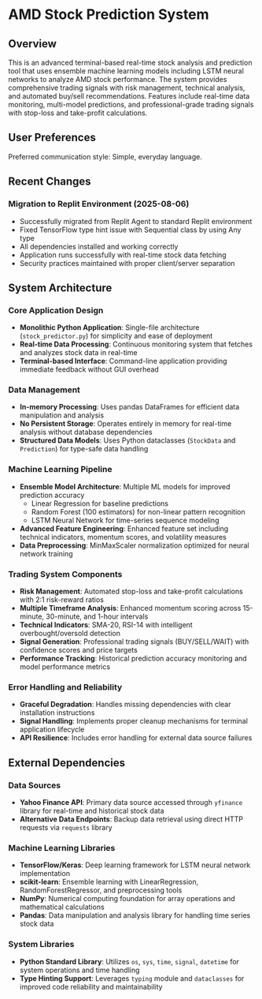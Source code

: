 # AMD Stock Prediction System

## Overview

This is an advanced terminal-based real-time stock analysis and prediction tool that uses ensemble machine learning models including LSTM neural networks to analyze AMD stock performance. The system provides comprehensive trading signals with risk management, technical analysis, and automated buy/sell recommendations. Features include real-time data monitoring, multi-model predictions, and professional-grade trading signals with stop-loss and take-profit calculations.

## User Preferences

Preferred communication style: Simple, everyday language.

## Recent Changes

### Migration to Replit Environment (2025-08-06)
- Successfully migrated from Replit Agent to standard Replit environment
- Fixed TensorFlow type hint issue with Sequential class by using Any type
- All dependencies installed and working correctly
- Application runs successfully with real-time stock data fetching
- Security practices maintained with proper client/server separation

## System Architecture

### Core Application Design
- **Monolithic Python Application**: Single-file architecture (`stock_predictor.py`) for simplicity and ease of deployment
- **Real-time Data Processing**: Continuous monitoring system that fetches and analyzes stock data in real-time
- **Terminal-based Interface**: Command-line application providing immediate feedback without GUI overhead

### Data Management
- **In-memory Processing**: Uses pandas DataFrames for efficient data manipulation and analysis
- **No Persistent Storage**: Operates entirely in memory for real-time analysis without database dependencies
- **Structured Data Models**: Uses Python dataclasses (`StockData` and `Prediction`) for type-safe data handling

### Machine Learning Pipeline
- **Ensemble Model Architecture**: Multiple ML models for improved prediction accuracy
  - Linear Regression for baseline predictions
  - Random Forest (100 estimators) for non-linear pattern recognition
  - LSTM Neural Network for time-series sequence modeling
- **Advanced Feature Engineering**: Enhanced feature set including technical indicators, momentum scores, and volatility measures
- **Data Preprocessing**: MinMaxScaler normalization optimized for neural network training

### Trading System Components
- **Risk Management**: Automated stop-loss and take-profit calculations with 2:1 risk-reward ratios
- **Multiple Timeframe Analysis**: Enhanced momentum scoring across 15-minute, 30-minute, and 1-hour intervals
- **Technical Indicators**: SMA-20, RSI-14 with intelligent overbought/oversold detection
- **Signal Generation**: Professional trading signals (BUY/SELL/WAIT) with confidence scores and price targets
- **Performance Tracking**: Historical prediction accuracy monitoring and model performance metrics

### Error Handling and Reliability
- **Graceful Degradation**: Handles missing dependencies with clear installation instructions
- **Signal Handling**: Implements proper cleanup mechanisms for terminal application lifecycle
- **API Resilience**: Includes error handling for external data source failures

## External Dependencies

### Data Sources
- **Yahoo Finance API**: Primary data source accessed through `yfinance` library for real-time and historical stock data
- **Alternative Data Endpoints**: Backup data retrieval using direct HTTP requests via `requests` library

### Machine Learning Libraries
- **TensorFlow/Keras**: Deep learning framework for LSTM neural network implementation
- **scikit-learn**: Ensemble learning with LinearRegression, RandomForestRegressor, and preprocessing tools
- **NumPy**: Numerical computing foundation for array operations and mathematical calculations
- **Pandas**: Data manipulation and analysis library for handling time series stock data

### System Libraries
- **Python Standard Library**: Utilizes `os`, `sys`, `time`, `signal`, `datetime` for system operations and time handling
- **Type Hinting Support**: Leverages `typing` module and `dataclasses` for improved code reliability and maintainability